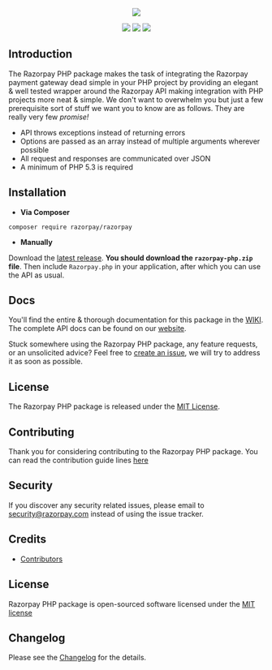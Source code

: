 <p align="center"><img src="https://razorpay.com/images/logo.png"></p>
<p align="center">
<a href="https://travis-ci.org/razorpay/razorpay-php"><img src="https://travis-ci.org/razorpay/razorpay-php.svg?branch=master"></a>
<a href="https://packagist.org/packages/razorpay/razorpay"><img src="https://poser.pugx.org/razorpay/razorpay/v/stable.svg"></a>
<a href="https://github.com/razorpay/razorpay-php/blob/master/LICENSE.txt"><img src="https://poser.pugx.org/razorpay/razorpay/license.svg"></a>
</p>

## Introduction

The Razorpay PHP package makes the task of integrating the Razorpay payment gateway dead simple in your PHP project by providing an elegant & well tested wrapper around the Razorpay API making integration with PHP projects more neat & simple. We don't want to overwhelm you but just a few prerequisite sort of stuff we want you to know are as follows. They are really very few _promise!_ 

- API throws exceptions instead of returning errors
- Options are passed as an array instead of multiple arguments wherever possible
- All request and responses are communicated over JSON
- A minimum of PHP 5.3 is required

## Installation

- **Via Composer**

```
composer require razorpay/razorpay
```

- **Manually**

Download the [latest release](https://github.com/razorpay/razorpay-php/releases). **You should download the `razorpay-php.zip` file**. Then include `Razorpay.php` in your application, after which you can use the API as usual.

## Docs

You'll find the entire & thorough documentation for this package in the [WIKI](https://github.com/razorpay/razorpay-php/wiki). The complete API docs can be found on our [website](https://docs.razorpay.com/docs/getting-started).

Stuck somewhere using the Razorpay PHP package, any feature requests, or an unsolicited advice? Feel free to [create an issue](https://github.com/razorpay/razorpay-php/issues), we will try to address it as soon as possible.

## License

The Razorpay PHP package is released under the [MIT License](LICENSE.txt).

## Contributing

Thank you for considering contributing to the Razorpay PHP package. You can read the contribution guide lines [here](contributing.md)

## Security

If you discover any security related issues, please email to [security@razorpay.com](mailto:security@razorpay.com) instead of using the issue tracker.

## Credits

- [Contributors](https://github.com/razorpay/razorpay-php/contributors)

## License
Razorpay PHP package is open-sourced software licensed under the [MIT license](LICENSE.txt)

## Changelog
Please see the [Changelog](CHANGELOG.md) for the details.
